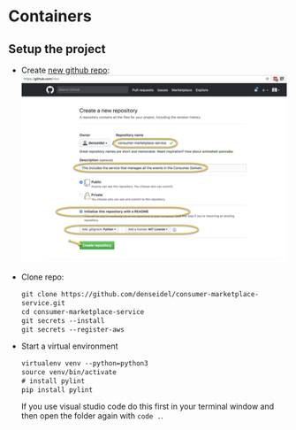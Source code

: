 # Containers

## Setup the project

* Create [new github repo](https://github.com/new): ![](../.gitbook/assets/create-github-repo-for-project.png)
* Clone repo:

  ```text
  git clone https://github.com/denseidel/consumer-marketplace-service.git
  cd consumer-marketplace-service
  git secrets --install
  git secrets --register-aws
  ```

* Start a virtual environment

  ```text
  virtualenv venv --python=python3
  source venv/bin/activate
  # install pylint 
  pip install pylint
  ```

  If you use visual studio code do this first in your terminal window and then open the folder again with `code .`.

